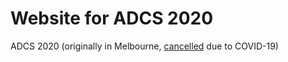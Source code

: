 # Website for ADCS 2020

ADCS 2020 (originally in Melbourne, [cancelled](cancellation-letter.pdf) due to COVID-19)


